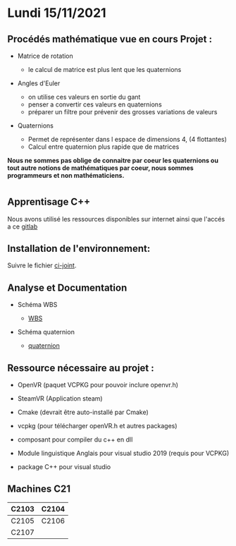 # Lundi 15/11/2021


## Procédés mathématique vue en cours Projet :


* Matrice de rotation
	- le calcul de matrice est plus lent que les quaternions


* Angles d'Euler
	- on utilise ces valeurs en sortie du gant
	- penser a convertir ces valeurs en quaternions
	- préparer un filtre pour prévenir des grosses variations de valeurs

* Quaternions
	- Permet de représenter dans l espace de dimensions 4, (4 flottantes)
	- Calcul entre quaternion plus rapide que de matrices


**Nous ne sommes pas oblige de connaitre par coeur les quaternions ou tout autre notions de mathématiques par coeur, nous sommes programmeurs et non mathématiciens.**

  
  

#

  

## Apprentisage C++

Nous avons utilisé les ressources disponibles sur internet ainsi que l'accés a ce [gitlab](https://gitlab.iut-clermont.uca.fr/canada-2021/2021-canada)

  
## Installation de l'environnement:

Suivre le fichier [ci-joint](https://gitlab.iut-clermont.uca.fr/elleguehen/domocap/-/blob/semaine2/docs/Setup%20environnement%20de%20développement/setup.md).

## Analyse et Documentation

 - Schéma WBS
	 - [WBS](https://gitlab.iut-clermont.uca.fr/elleguehen/domocap/-/blob/semaine2/docs/Comptes%20rendu/sem2/DoMoCap_WBS.jpeg)

  - Schéma quaternion
	 - [quaternion](https://gitlab.iut-clermont.uca.fr/elleguehen/domocap/-/blob/semaine2/docs/Comptes%20rendu/sem2/quaternions.jpg)

 

## Ressource nécessaire au projet :

 - OpenVR (paquet VCPKG pour pouvoir inclure openvr.h)

 - SteamVR (Application steam)

 - Cmake (devrait être auto-installé par Cmake)

 - vcpkg (pour télécharger openVR.h et autres packages)
 
 - composant pour compiler du c++ en dll

 - Module linguistique Anglais pour visual studio 2019 (requis pour VCPKG)

 - package C++ pour visual studio

  

## Machines C21

|C2103|C2104|
|--|--|
| C2105 | C2106 |
|C2107|
